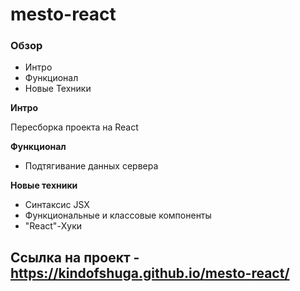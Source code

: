 # mesto-react

### Обзор
* Интро
* Функционал
* Новые Техники

**Интро**

Пересборка проекта на React

**Функционал**
* Подтягивание данных сервера

**Новые техники**

* Синтаксис JSX
* Функциональные и классовые компоненты
* "React"-Хуки

## Ссылка на проект - https://kindofshuga.github.io/mesto-react/